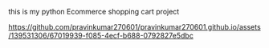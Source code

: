 this is my python Ecommerce shopping cart project

https://github.com/pravinkumar270601/pravinkumar270601.github.io/assets/139531306/67019939-f085-4ecf-b688-0792827e5dbc

